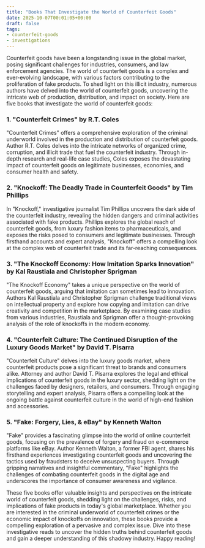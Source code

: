 ```yaml
---
title: "Books That Investigate the World of Counterfeit Goods"
date: 2025-10-07T00:01:05+00:00
draft: false
tags: 
- counterfeit-goods
- investigations
---
```


Counterfeit goods have been a longstanding issue in the global market, posing significant challenges for industries, consumers, and law enforcement agencies. The world of counterfeit goods is a complex and ever-evolving landscape, with various factors contributing to the proliferation of fake products. To shed light on this illicit industry, numerous authors have delved into the world of counterfeit goods, uncovering the intricate web of production, distribution, and impact on society. Here are five books that investigate the world of counterfeit goods:

### 1. "Counterfeit Crimes" by R.T. Coles

"Counterfeit Crimes" offers a comprehensive exploration of the criminal underworld involved in the production and distribution of counterfeit goods. Author R.T. Coles delves into the intricate networks of organized crime, corruption, and illicit trade that fuel the counterfeit industry. Through in-depth research and real-life case studies, Coles exposes the devastating impact of counterfeit goods on legitimate businesses, economies, and consumer health and safety.

### 2. "Knockoff: The Deadly Trade in Counterfeit Goods" by Tim Phillips

In "Knockoff," investigative journalist Tim Phillips uncovers the dark side of the counterfeit industry, revealing the hidden dangers and criminal activities associated with fake products. Phillips explores the global reach of counterfeit goods, from luxury fashion items to pharmaceuticals, and exposes the risks posed to consumers and legitimate businesses. Through firsthand accounts and expert analysis, "Knockoff" offers a compelling look at the complex web of counterfeit trade and its far-reaching consequences.

### 3. "The Knockoff Economy: How Imitation Sparks Innovation" by Kal Raustiala and Christopher Sprigman

"The Knockoff Economy" takes a unique perspective on the world of counterfeit goods, arguing that imitation can sometimes lead to innovation. Authors Kal Raustiala and Christopher Sprigman challenge traditional views on intellectual property and explore how copying and imitation can drive creativity and competition in the marketplace. By examining case studies from various industries, Raustiala and Sprigman offer a thought-provoking analysis of the role of knockoffs in the modern economy.

### 4. "Counterfeit Culture: The Continued Disruption of the Luxury Goods Market" by David T. Pisarra

"Counterfeit Culture" delves into the luxury goods market, where counterfeit products pose a significant threat to brands and consumers alike. Attorney and author David T. Pisarra explores the legal and ethical implications of counterfeit goods in the luxury sector, shedding light on the challenges faced by designers, retailers, and consumers. Through engaging storytelling and expert analysis, Pisarra offers a compelling look at the ongoing battle against counterfeit culture in the world of high-end fashion and accessories.

### 5. "Fake: Forgery, Lies, & eBay" by Kenneth Walton

"Fake" provides a fascinating glimpse into the world of online counterfeit goods, focusing on the prevalence of forgery and fraud on e-commerce platforms like eBay. Author Kenneth Walton, a former FBI agent, shares his firsthand experiences investigating counterfeit goods and uncovering the tactics used by fraudsters to deceive unsuspecting buyers. Through gripping narratives and insightful commentary, "Fake" highlights the challenges of combating counterfeit goods in the digital age and underscores the importance of consumer awareness and vigilance.

These five books offer valuable insights and perspectives on the intricate world of counterfeit goods, shedding light on the challenges, risks, and implications of fake products in today's global marketplace. Whether you are interested in the criminal underworld of counterfeit crimes or the economic impact of knockoffs on innovation, these books provide a compelling exploration of a pervasive and complex issue. Dive into these investigative reads to uncover the hidden truths behind counterfeit goods and gain a deeper understanding of this shadowy industry. Happy reading!
